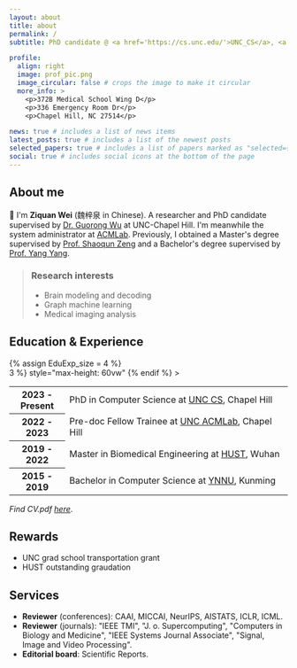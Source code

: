 ```yaml
---
layout: about
title: about
permalink: /
subtitle: PhD candidate @ <a href='https://cs.unc.edu/'>UNC_CS</a>, <a href='https://acmlab.org/'>ACMLab</a>

profile:
  align: right
  image: prof_pic.png
  image_circular: false # crops the image to make it circular
  more_info: >
    <p>372B Medical School Wing D</p>
    <p>336 Emergency Room Dr</p>
    <p>Chapel Hill, NC 27514</p>

news: true # includes a list of news items
latest_posts: true # includes a list of the newest posts
selected_papers: true # includes a list of papers marked as "selected={true}"
social: true # includes social icons at the bottom of the page
---
```


## About me

👋 I'm **Ziquan Wei** (魏梓泉 in Chinese). A researcher and PhD candidate supervised by [Dr. Guorong Wu](https://www.acmlab.org/team) at UNC-Chapel Hill. I'm meanwhile the system administrator at [ACMLab](https://www.acmlab.org). Previously, I obtained a Master's degree supervised by [Prof. Shaoqun Zeng](https://zh.wikipedia.org/wiki/%E6%9B%BE%E7%BB%8D%E7%BE%A4) and a Bachelor's degree supervised by [Prof. Yang Yang](https://scholar.google.com/citations?user=7JLPFHgAAAAJ&hl=zh-CN). 

 > ### Research interests
 > - Brain modeling and decoding
 > - Graph machine learning
 > - Medical imaging analysis

## Education & Experience

<div class="news">
    {% assign EduExp_size = 4 %}
    <div
      class="table-responsive"
      {% if include.limit and site.announcements.scrollable and EduExp_size > 3 %}
        style="max-height: 60vw"
      {% endif %}
    >
      <table class="table table-sm table-borderless">
          <tr>
            <th scope="row" style="width: 20%">2023 - Present</th>
            <td>
            PhD in Computer Science at <a href='https://cs.unc.edu/'>UNC CS</a>, Chapel Hill
            </td>
          </tr>
          <tr>
            <th scope="row" style="width: 20%">2022 - 2023</th>
            <td>
            Pre-doc Fellow Trainee at <a href='https://acmlab.org/'>UNC ACMLab</a>, Chapel Hill
            </td>
          </tr>
          <tr>
            <th scope="row" style="width: 20%">2019 - 2022</th>
            <td>
            Master in Biomedical Engineering at <a href='https://hust.edu.cn/'>HUST</a>, Wuhan
            </td>
          </tr>
          <tr>
            <th scope="row" style="width: 20%">2015 - 2019</th>
            <td>
            Bachelor in Computer Science at <a href='http://ynnu.edu.cn/'>YNNU</a>, Kunming
            </td>
          </tr>
      </table>
    </div>
</div>

*Find CV.pdf [here](https://ziquanw.com/assets/pdf/ziquanwei_cv_nophoto.pdf)*.

## Rewards

 - UNC grad school transportation grant
 - HUST outstanding graudation

## Services

 - **Reviewer** (conferences): CAAI, MICCAI, NeurIPS, AISTATS, ICLR, ICML.
 - **Reviewer** (journals): "IEEE TMI", "J. o. Supercomputing", "Computers in Biology and Medicine", "IEEE Systems Journal Associate", "Signal, Image and Video Processing".
 - **Editorial board**: Scientific Reports.